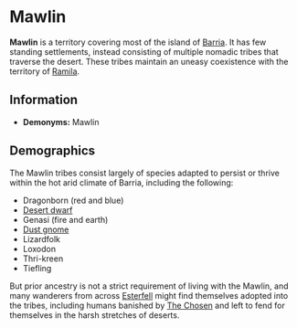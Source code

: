 # Mawlin

**Mawlin** is a territory covering most of the island of [Barria](../ch-4-esterfell-gazetteer/esterfell/barria.md). It has few standing settlements, instead consisting of multiple nomadic tribes that traverse the desert. These tribes maintain an uneasy coexistence with the territory of [Ramila](ramila.md).

## Information

- **Demonyms:** Mawlin

## Demographics

The Mawlin tribes consist largely of species adapted to persist or thrive within the hot arid climate of Barria, including the following:

- Dragonborn (red and blue)
- [Desert dwarf](../ch-5-character-options/species/dwarf.md#desert-dwarf)
- Genasi (fire and earth)
- [Dust gnome](../ch-5-character-options/species/gnome.md#dust-gnome)
- Lizardfolk
- Loxodon
- Thri-kreen
- Tiefling

But prior ancestry is not a strict requirement of living with the Mawlin, and many wanderers from across [Esterfell](../ch-4-esterfell-gazetteer/esterfell/) might find themselves adopted into the tribes, including humans banished by [The Chosen](../ch-2-people-of-mote/organizations/the-chosen/) and left to fend for themselves in the harsh stretches of deserts.
